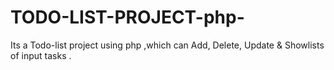 # TODO-LIST-PROJECT-php-
Its a Todo-list project using php ,which can Add,  Delete, Update &amp; Showlists of input tasks .
